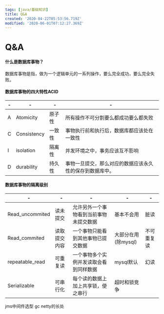 ```yaml
---
tags: [java/基础知识]
title: Q&A
created: '2020-04-22T05:53:56.719Z'
modified: '2020-06-01T07:12:27.369Z'
---
```


# Q&A
#### 什么是数据库事物？
数据库事物是指，做为一个逻辑单元的一系列操作，要么完全成功，要么完全失败。
#### 数据库事物的四大特性ACID
| -|- |- |- |
|---|---|---|---|
| A|Atomicity|原子性|所有操作不可分割要么都成功要么都失败|
| C|Consistency|一致性|事物执行前和执行后，数据库都应该处在一致性|
| I|isolation|隔离性|并发环境之中，事务应该互不影响|
| D|durability|持久性|事物一旦提交，那么对应的数据应该永久性的保存到数据库中。|

#### 数据库事物的隔离级别
| -|- |- |- |- |
|---|---|---|---|---|
Read_uncommited|读未提交|允许另外一个事物看到当前事物未提交数据|基本不会用|脏读
Read_commited|读取提交内容|一个事物只能看到其他事物已提交数据|大部分在用(除mysql)|不可重复读
repeatable_read|可重复读|一个事物多个实例并发读取会看到同样数据|mysql默认|幻读
Serializable|可串行化|每个读的数据上加上共享锁，使之串行|超时和锁竞争


jms中间件选型
gc
netty的长处






